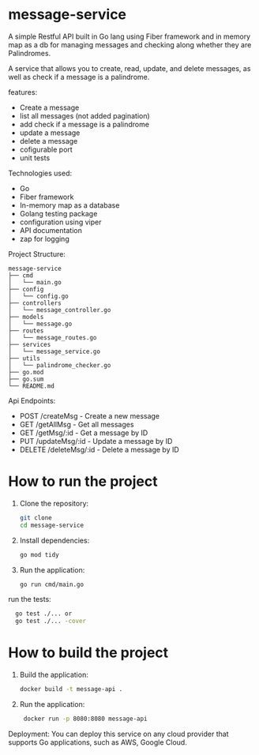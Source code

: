 # message-service
A simple Restful API built in Go lang using Fiber framework and in memory map as a db for managing messages and checking along whether they are Palindromes.

A service that allows you to create, read, update, and delete messages, as well as check if a message is a palindrome.

features:
- Create a message
- list all messages (not added pagination)
- add check if a message is a palindrome
- update a message
- delete a message
- cofigurable port
- unit tests

Technologies used:
- Go
- Fiber framework
- In-memory map as a database
- Golang testing package
- configuration using viper
- API documentation
- zap for logging

Project Structure:
```
message-service
├── cmd
│   └── main.go
├── config
│   └── config.go
├── controllers
│   └── message_controller.go
├── models
│   └── message.go
├── routes
│   └── message_routes.go
├── services
│   └── message_service.go
├── utils
│   └── palindrome_checker.go
├── go.mod
├── go.sum
└── README.md
```

Api Endpoints:
- POST /createMsg - Create a new message
- GET /getAllMsg - Get all messages
- GET /getMsg/:id - Get a message by ID
- PUT /updateMsg/:id - Update a message by ID
- DELETE /deleteMsg/:id - Delete a message by ID

# How to run the project
1. Clone the repository:
   ```bash
   git clone
   cd message-service
   ```
2. Install dependencies:
    ```bash
    go mod tidy
   ```
3. Run the application:
   ```bash
   go run cmd/main.go
   ```
   
run the tests:
   ```bash
     go test ./... or
     go test ./... -cover 
   ```

# How to build the project
1. Build the application:
   ```bash
   docker build -t message-api .
   ```
2. Run the application:
   ```bash
    docker run -p 8080:8080 message-api
    ```
   
Deployment:
You can deploy this service on any cloud provider that supports Go applications, such as AWS, Google
Cloud.